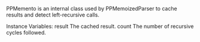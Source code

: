 PPMemento is an internal class used by PPMemoizedParser to cache results and detect left-recursive calls.

Instance Variables:
	result	<Object>	The cached result.
	count	<Integer>	The number of recursive cycles followed.
	
